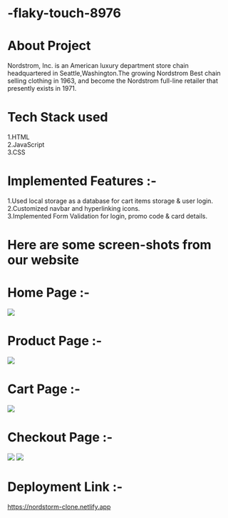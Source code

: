 # -flaky-touch-8976
<h1>About Project</h1>
Nordstrom, Inc. is an American luxury department store chain headquartered in Seattle,Washington.The growing Nordstrom Best chain selling clothing in 1963, and become the Nordstrom full-line retailer that presently exists in 1971.
<h1>Tech Stack used</h1>
1.HTML</br>
2.JavaScript</br>
3.CSS</br>
<h1>Implemented Features :-</h1>
1.Used local storage as a database for cart items storage & user login.</br>
2.Customized navbar and hyperlinking icons.</br>
3.Implemented Form Validation for login, promo code & card details.</br>
<h1>Here are some screen-shots from our website</h1>
<h1>Home Page :-</h1>
<img src="https://user-images.githubusercontent.com/101392875/212726302-1f41262d-4b3c-4919-99c7-a3a9c4467bca.png"/>
<h1>Product Page :-</h1>
<img src="https://user-images.githubusercontent.com/101392875/212728210-3c940e70-30d8-434f-bb6d-3336e7637fde.png"/>
<h1>Cart Page :-</h1>
<img src="https://user-images.githubusercontent.com/101392875/212731729-b30ead41-b68f-4207-920b-8380d0a1abdf.png"/>
<h1>Checkout Page :-</h1>
<img src="https://user-images.githubusercontent.com/101392875/212732085-9c634096-17ef-4644-8b5d-82b632cfd6b5.png"/>
<img src="https://user-images.githubusercontent.com/101392875/212732307-cc8e910f-e8f0-4b77-90f6-eadf7efa8eaf.png"/>

<h1>Deployment Link :- </h1>
<a href="https://nordstorm-clone.netlify.app">https://nordstorm-clone.netlify.app</a>


